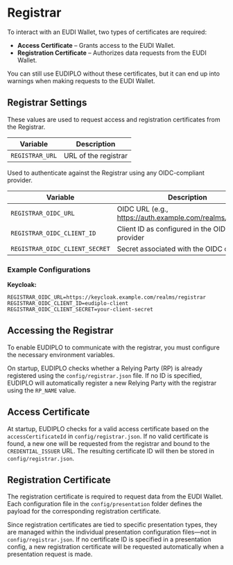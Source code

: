 # Registrar

To interact with an EUDI Wallet, two types of certificates are required:

- **Access Certificate** – Grants access to the EUDI Wallet.
- **Registration Certificate** – Authorizes data requests from the EUDI Wallet.

You can still use EUDIPLO without these certificates, but it can end up into
warnings when making requests to the EUDI Wallet.

## Registrar Settings

These values are used to request access and registration certificates from the
Registrar.

| Variable        | Description          |
| --------------- | -------------------- |
| `REGISTRAR_URL` | URL of the registrar |

Used to authenticate against the Registrar using any OIDC-compliant provider.

| Variable                       | Description                                              |
| ------------------------------ | -------------------------------------------------------- |
| `REGISTRAR_OIDC_URL`           | OIDC URL (e.g., https://auth.example.com/realms/myrealm) |
| `REGISTRAR_OIDC_CLIENT_ID`     | Client ID as configured in the OIDC provider             |
| `REGISTRAR_OIDC_CLIENT_SECRET` | Secret associated with the OIDC client                   |

### Example Configurations

**Keycloak:**

```env
REGISTRAR_OIDC_URL=https://keycloak.example.com/realms/registrar
REGISTRAR_OIDC_CLIENT_ID=eudiplo-client
REGISTRAR_OIDC_CLIENT_SECRET=your-client-secret
```

## Accessing the Registrar

To enable EUDIPLO to communicate with the registrar, you must configure the
necessary environment variables.

On startup, EUDIPLO checks whether a Relying Party (RP) is already registered
using the `config/registrar.json` file. If no ID is specified, EUDIPLO will
automatically register a new Relying Party with the registrar using the
`RP_NAME` value.

## Access Certificate

At startup, EUDIPLO checks for a valid access certificate based on the
`accessCertificateId` in `config/registrar.json`. If no valid certificate is
found, a new one will be requested from the registrar and bound to the
`CREDENTIAL_ISSUER` URL. The resulting certificate ID will then be stored in
`config/registrar.json`.

## Registration Certificate

The registration certificate is required to request data from the EUDI Wallet.
Each configuration file in the `config/presentation` folder defines the payload
for the corresponding registration certificate.

Since registration certificates are tied to specific presentation types, they
are managed within the individual presentation configuration files—not in
`config/registrar.json`. If no certificate ID is specified in a presentation
config, a new registration certificate will be requested automatically when a
presentation request is made.
